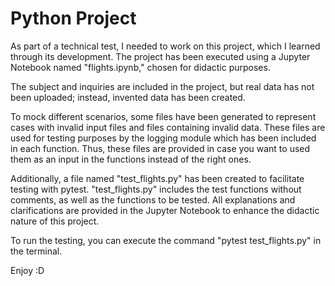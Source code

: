 # Python Project

As part of a technical test, I needed to work on this project, which I learned through its development. The project has been executed using a Jupyter Notebook named "flights.ipynb," chosen for didactic purposes.

The subject and inquiries are included in the project, but real data has not been uploaded; instead, invented data has been created.

To mock different scenarios, some files have been generated to represent cases with invalid input files and files containing invalid data. These files are used for testing purposes by the logging module which has been included in each function. Thus, these files are provided in case you want to used them as an input in the functions instead of the right ones. 

Additionally, a file named "test_flights.py" has been created to facilitate testing with pytest. "test_flights.py" includes the test functions without comments, as well as the functions to be tested. All explanations and clarifications are provided in the Jupyter Notebook to enhance the didactic nature of this project.

To run the testing, you can execute the command "pytest test_flights.py" in the terminal.

Enjoy :D
